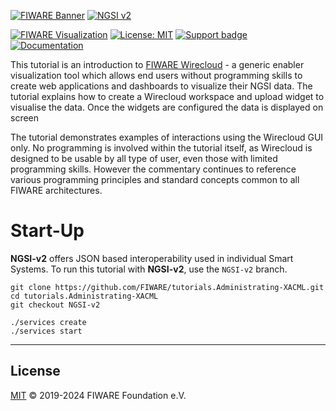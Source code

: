 [![FIWARE Banner](https://fiware.github.io/tutorials.Application-Mashup/img/fiware.png)](https://www.fiware.org/developers)
[![NGSI v2](https://img.shields.io/badge/NGSI-v2-5dc0cf.svg)](https://fiware-ges.github.io/orion/api/v2/stable/)

[![FIWARE Visualization](https://nexus.lab.fiware.org/repository/raw/public/badges/chapters/visualization.svg)](https://www.fiware.org/developers/catalogue/)
[![License: MIT](https://img.shields.io/github/license/fiware/tutorials.Application-Mashup.svg)](https://opensource.org/licenses/MIT)
[![Support badge](https://img.shields.io/badge/tag-fiware-orange.svg?logo=stackoverflow)](https://stackoverflow.com/questions/tagged/fiware-wirecloud)
<br/> [![Documentation](https://img.shields.io/readthedocs/fiware-tutorials.svg)](https://fiware-tutorials.rtfd.io)

This tutorial is an introduction to [FIWARE Wirecloud](https://Wirecloud.rtfd.io) - a generic enabler visualization tool
which allows end users without programming skills to create web applications and dashboards to visualize their NGSI
data. The tutorial explains how to create a Wirecloud workspace and upload widget to visualise the data. Once the
widgets are configured the data is displayed on screen

The tutorial demonstrates examples of interactions using the Wirecloud GUI only. No programming is involved within the
tutorial itself, as Wirecloud is designed to be usable by all type of user, even those with limited programming skills.
However the commentary continues to reference various programming principles and standard concepts common to all FIWARE
architectures.

# Start-Up

**NGSI-v2** offers JSON based interoperability used in individual Smart Systems. To run this tutorial with **NGSI-v2**, use the `NGSI-v2` branch.

```console
git clone https://github.com/FIWARE/tutorials.Administrating-XACML.git
cd tutorials.Administrating-XACML
git checkout NGSI-v2

./services create
./services start
```

---

## License

[MIT](LICENSE) © 2019-2024 FIWARE Foundation e.V.

